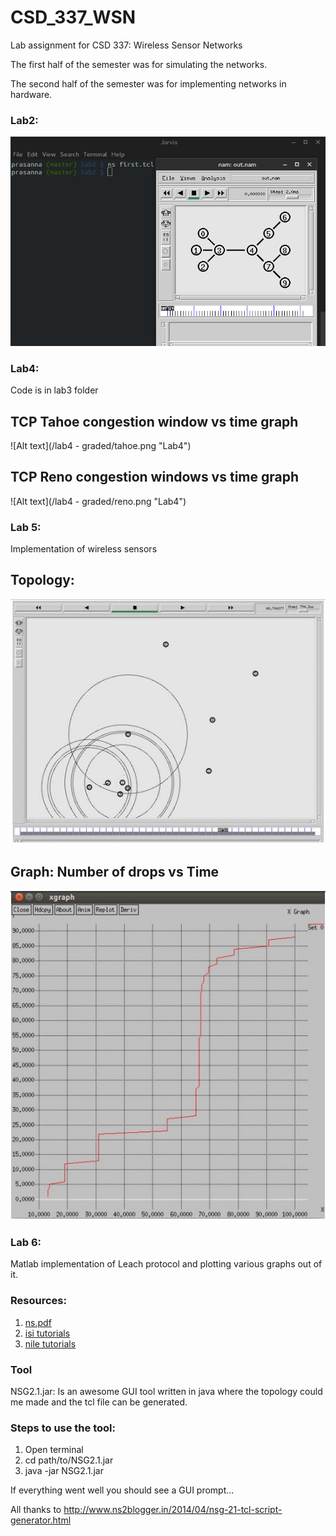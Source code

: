 # CSD_337_WSN
Lab assignment for CSD 337: Wireless Sensor Networks

The first half of the semester was for simulating the networks. 

The second half of the semester was for implementing networks in hardware.

### Lab2:

![Alt text](/lab2/WSN_lab2.png "Lab2")

### Lab4:
Code is in lab3 folder

## TCP Tahoe congestion window vs time graph

![Alt text](/lab4 - graded/tahoe.png "Lab4")

## TCP Reno congestion windows vs time graph

![Alt text](/lab4 - graded/reno.png "Lab4")

### Lab 5:
Implementation of wireless sensors
## Topology:
![Alt text](/lab5/Topology.JPG "Lab5")
## Graph: Number of drops vs Time
![Alt text](/lab5/graph.JPG "Lab5")

### Lab 6:
Matlab implementation of Leach protocol and plotting various graphs out of it.


### Resources:
1. <a href = "/ns.pdf">ns.pdf</a>
2. <a href = "http://www.isi.edu/nsnam/ns/tutorial/index.html"> isi tutorials</a>
3. <a href = "http://nile.wpi.edu/NS/">nile tutorials </a>

### Tool
NSG2.1.jar: Is an awesome GUI tool written in java where the topology could me made and the tcl file can be generated.

### Steps to use the tool:
1. Open terminal
2. cd path/to/NSG2.1.jar
3. java -jar NSG2.1.jar

If everything went well you should see a GUI prompt...

All thanks to http://www.ns2blogger.in/2014/04/nsg-21-tcl-script-generator.html
